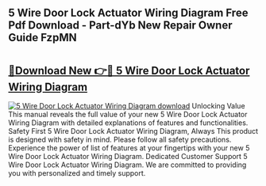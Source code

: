 ## 5 Wire Door Lock Actuator Wiring Diagram Free Pdf Download - Part-dYb New Repair Owner Guide FzpMN

# <h2><a href="http://dfquv1.blite.top/?on=5+Wire+Door+Lock+Actuator+Wiring+Diagram">🔗Download New 👉🔴 5 Wire Door Lock Actuator Wiring Diagram</a></h2>

[![5 Wire Door Lock Actuator Wiring Diagram download](https://i.imgur.com/lujVjoI.png)](http://dfquv1.blite.top/?on=5+Wire+Door+Lock+Actuator+Wiring+Diagram)
Unlocking Value This manual reveals the full value of your new 5 Wire Door Lock Actuator Wiring Diagram with detailed explanations of features and functionalities. Safety First 5 Wire Door Lock Actuator Wiring Diagram, Always This product is designed with safety in mind. Please follow all safety precautions. Experience the power of list of features at your fingertips with your new 5 Wire Door Lock Actuator Wiring Diagram. Dedicated Customer Support 5 Wire Door Lock Actuator Wiring Diagram. We are committed to providing you with personalized and timely support.
